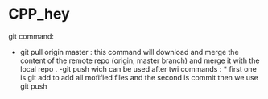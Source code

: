 # CPP_hey
git command:
- git pull origin master : this command will download and merge the content of the remote repo (origin, master branch) and merge it with the local repo .
-git push wich can be used after twi commands : * first one is git add to add all mofified files and the second is commit then we use git push 
